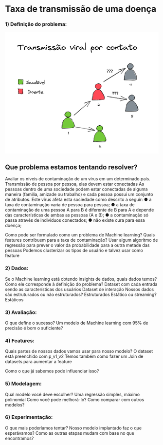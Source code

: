 # Taxa de transmissão de uma doença

### 1) Definição do problema: 

![alt text](https://github.com/mcalmeida13/neoway-case/blob/main/2022-05-04_14-56.png?raw=true)

## Que problema estamos tentando resolver?  

Avaliar os níveis de contaminação de um vírus em um determinado país. 
Transmissão de pessoa por pessoa, elas devem estar conectadas
As pessoas dentro de uma sociedade podem estar conectadas de alguma
maneira (familia, amizade ou trabalho) e cada pessoa possui um conjunto de atributos.
Este vírus afeta esta sociedade como descrito a seguir:
● a taxa de contaminação varia de pessoa para pessoa;
● a taxa de contaminação de uma pessoa A para B é diferente de B para A e depende
das características de ambas as pessoas (A e B);
● a contaminação só passa através de indivíduos conectados;
● não existe cura para essa doença;

Como pode ser formulado como um problema de Machine learning?
Quais features contribuem para a taxa de contaminação?
Usar algum algoritmo de regressão para prever o valor da probabilidade para a outra metade das pessoas
Podemos clusterizar os tipos de usuário e talvez usar como feature

### 2) Dados:
Se o Machine learning está obtendo insights de dados, quais dados temos? Como ele corresponde à definição do problema? 
Dataset com cada entrada sendo as características dos usuários
Dataset de interação
Nossos dados são estruturados ou não estruturados? 
Estruturados
Estático ou streaming?
Estáticos

### 3) Avaliação:
O que define o sucesso? 
Um modelo de Machine learning com 95% de precisão é bom o suficiente?


### 4) Features:

Quais partes de nossos dados vamos usar para nosso modelo? 
O dataset está preenchido com p_v1_v2
Temos também como fazer um Join de datasets para aumentar a feature


Como o que já sabemos pode influenciar isso?

### 5) Modelagem:
Qual modelo você deve escolher?
Uma regressão simples, máximo polinomial
Como você pode melhorá-lo? Como comparar com outros modelos?


### 6) Experimentação:
O que mais poderíamos tentar? 
Nosso modelo implantado faz o que esperávamos? 
Como as outras etapas mudam com base no que encontramos?
